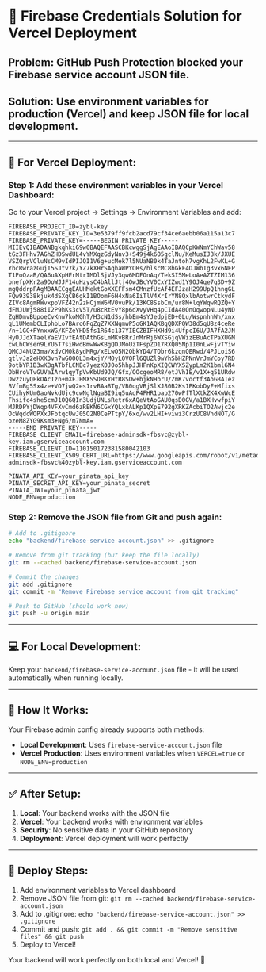 # 🔐 Firebase Credentials Solution for Vercel Deployment

## **Problem**: GitHub Push Protection blocked your Firebase service account JSON file.

## **Solution**: Use environment variables for production (Vercel) and keep JSON file for local development.

---

## 🚀 **For Vercel Deployment**:

### **Step 1**: Add these environment variables in your **Vercel Dashboard**:

Go to your Vercel project → Settings → Environment Variables and add:

```
FIREBASE_PROJECT_ID=zybl-key
FIREBASE_PRIVATE_KEY_ID=3e5379ff9fcb2acd79cf34ce6aebb06a115a13c7
FIREBASE_PRIVATE_KEY=-----BEGIN PRIVATE KEY-----
MIIEvQIBADANBgkqhkiG9w0BAQEFAASCBKcwggSjAgEAAoIBAQCpKWNmYChWav58
tGz3FHhv7AGhZHDSwdUL4vYMXqzGdyNnv3+S49j4k6O5gclNu/KeMusIJBk/JXUE
VSZQrpVCluNsCM9vIdPIJQI1V6g+ucMek7l5NUaNB0k4TaJntoh7vgKhL2FwKL+G
YbcRwrazGujI5SJtv7k/YZ7kXHrSAqhaWPYORs/hlscMC8hGkF4OJWbTg3vx6NEP
T1PoQzaB/QA6uAXpHErMtrIMDlSjVJy3qw6MDFOnAq/TekSI5MeLoAeAZTZIM136
bnefpXKr2a9DoWJJF14uHzysC4bAllJtj4OwJBcYV0CxYIZwd1Y9OJ4qe7q3D+9Z
mgQddrpFAgMBAAECggEAUHMektGoXXEFFsm4CMnzfUcAf4EFJzaH299UpQ1hngGL
FQw93938kjuk4dSXqCB6gkI1BOomF6H4xNa6IiTlV4XrIrYN8QxlbAotwrCtkydF
ZIVc8AgmRWvxppVFZ42n2zHCjmW6MV0vuPk/13KC8SsbCm/ur8M+lqYWqwRQZQ+Y
dFMJUWj588iI2P9hKs3cV5T/u8cRtEvY8p6dXvyVHq4pCIdA40OnOqwopNLu4yND
ZgHDmvBUpoeCvKnw7koMGhT/H3cN1dSs/hbEm4sYJedpjED+0Lu/WspnhhWn/xnx
qL1UMembCLIphbLo7BAro6FqZgZ7XXNgmwP5oGK1AQKBgQDXPQW38d5qU8z4ceRe
/n+1GC+FYnxxWG/KFZeYHD5fs1R64c137YIECZBIFHXHd9i4UfpcI6U/JA7fA2JN
HyOJJdXTaelYaEVIvfEAtDAthGsLmMKvBRrJnMrRj6WXSGjqVWizEBuAcTPaXUGM
cwLhCWsen9LYU5T7siHwdBmwWwKBgQDJMoUzTFspZD17RXQ05Np1I0nLwFjvTYiw
QMCJ4NUZ3ma/xdvCM0k8ydMRg/xELwO5N2ObkYD4/TObr6kzqnQERwd/4PJLoiS6
qtlvJa2eHXK3vn7wGO00L3m4xjY/M0yL0VOFl6QUZl9wYhSbHZPNnVrJmYCoy7RD
9otbYR1B3wKBgATbfLCNBc7yezK0J0o5hhpJJHFnKpXIQCWYXSZypLm2K1bml6N4
ObHroVTvGUVaIArw1qyTpVwKbUd9JQ/Gfx/OOcgeoMR8/etJVhIE/v1X+q51URdw
Dw2zuyQFkOAcIzn+mXFJEMXSSDBKYHtR8SOw+bjkNHbrU/ZmK7voctf3AoGBAIez
BVfmBg5Sx4ze+VO7jwQ2es1rvBAa8Tg/VB0qgVBjSlXJ80B2Ks1PKobDyF+Mfixs
CUihyKUm0aoNvkdUjc9cwNglNgaBI9iq5uAqP4FHR1pap270wPfTlXtkZK4XwWcE
Fhsifc4she5cmJ1OQ6QIn3UdjUNLsRetr6xAQeVtAoGAU0qsD0GV/a1BXHvwfpiY
MJRDPYjDWqp4VFXvCmd6zREKN6CGxYQLxkALKp1QXpE792gXRKZAcbiTO2Awjc2e
OcWqdcWOPXxJFbtqcUwJ05O2N0CePTtpY/6xo/wv2LHI+viwi3CrzUC8VhdNOT/G
ozeM8ZYG9Ksm3+Ng6/m7NmA=
-----END PRIVATE KEY-----
FIREBASE_CLIENT_EMAIL=firebase-adminsdk-fbsvc@zybl-key.iam.gserviceaccount.com
FIREBASE_CLIENT_ID=110150172381580042103
FIREBASE_CLIENT_X509_CERT_URL=https://www.googleapis.com/robot/v1/metadata/x509/firebase-adminsdk-fbsvc%40zybl-key.iam.gserviceaccount.com

PINATA_API_KEY=your_pinata_api_key
PINATA_SECRET_API_KEY=your_pinata_secret
PINATA_JWT=your_pinata_jwt
NODE_ENV=production
```

### **Step 2**: Remove the JSON file from Git and push again:

```bash
# Add to .gitignore
echo "backend/firebase-service-account.json" >> .gitignore

# Remove from git tracking (but keep the file locally)
git rm --cached backend/firebase-service-account.json

# Commit the changes
git add .gitignore
git commit -m "Remove Firebase service account from git tracking"

# Push to GitHub (should work now)
git push -u origin main
```

---

## 💻 **For Local Development**:

Keep your `backend/firebase-service-account.json` file - it will be used automatically when running locally.

---

## 🔧 **How It Works**:

Your Firebase admin config already supports both methods:

- **Local Development**: Uses `firebase-service-account.json` file
- **Vercel Production**: Uses environment variables when `VERCEL=true` or `NODE_ENV=production`

---

## ✅ **After Setup**:

1. **Local**: Your backend works with the JSON file
2. **Vercel**: Your backend works with environment variables
3. **Security**: No sensitive data in your GitHub repository
4. **Deployment**: Vercel deployment will work perfectly

---

## 🚀 **Deploy Steps**:

1. Add environment variables to Vercel dashboard
2. Remove JSON file from git: `git rm --cached backend/firebase-service-account.json`
3. Add to .gitignore: `echo "backend/firebase-service-account.json" >> .gitignore`
4. Commit and push: `git add . && git commit -m "Remove sensitive files" && git push`
5. Deploy to Vercel!

Your backend will work perfectly on both local and Vercel! 🎉
